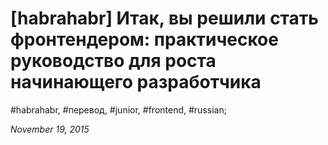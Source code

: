 <script type="text/javascript">
	window.location.href = 'https://habrahabr.ru/post/271135/';
</script>

# [habrahabr] Итак, вы решили стать фронтендером: практическое руководство для роста начинающего разработчика

#habrahabr, #перевод, #junior, #frontend, #russian;

_November 19, 2015_